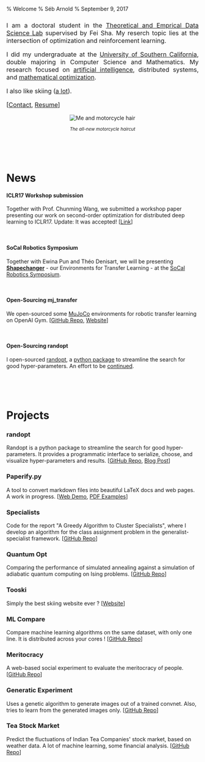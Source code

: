 % Welcome
% Séb Arnold
% September 9, 2017

<link rel="stylesheet" href="https://bootswatch.com/cosmo/bootstrap.css" />

<div class="container header-margin">
<div class="col-md-10 col-md-offset-0 row" style="margin-top:10px;">
<div class="col-md-7" style="text-align:justify;margin-top:25px;font-size:12pt;">

I am a doctoral student in the [Theoretical and Emprical Data Science Lab](http://www.teds.usc.edu/) supervised by Fei Sha. My reserch topic lies at the intersection of optimization and reinforcement learning.

I did my undergraduate at the [University of Southern California](http://www.usc.edu), double majoring in Computer Science and Mathematics. My research focused on [artificial intelligence](http://valerolab.org/), distributed systems, and [mathematical optimization](http://dornsife.usc.edu/labs/msl/).

I also like skiing ([a lot](http://www.tooski.ch)).

[[Contact](mailto:arnolds@usc.edu), [Resume](./resume.pdf)]


</div>
<div class="col-md-5" style="text-align:center;">
<img src="./images/seb.png" style="max-width:250px;height:auto;margin:auto;" alt="Me and motorcycle hair" />
<p><i><small>The all-new motorcycle haircut</small></i></p>
</div>
</div>
</div>


<br />
<br />
<br />

# News

#### ICLR17 Workshop submission
Together with Prof. Chunming Wang, we submitted a workshop paper presenting our work on second-order optimization for distributed deep learning to ICLR17. Update: It was accepted! [[Link](https://openreview.net/forum?id=B1lpelBYl&noteId=B1lpelBYl)]

<br />

#### SoCal Robotics Symposium
Together with Ewina Pun and Théo Denisart, we will be presenting [**Shapechanger**](http://seba-1511.github.io/shapechanger) - our Environments for Transfer Learning - at the [SoCal Robotics Symposium](http://socal-robotics.org/). 

<br />

#### Open-Sourcing mj_transfer
We open-sourced some [MuJoCo](http://mujoco.org/) environments for robotic transfer learning on OpenAI Gym. [[GitHub Repo](https://github.com/seba-1511/mj_transfer), [Website](http://seba-1511.github.io/mj_transfer)] 

<br />


#### Open-Sourcing randopt
I open-sourced [randopt](https://seba-1511.github.io/randopt/), a [python package](https://pypi.python.org/pypi/randopt) to streamline the search for good hyper-parameters. An effort to be [continued](https://github.com/seba-1511/randopt). 

<br />
<br />
<br />

# Projects

### randopt
Randopt is a python package to streamline the search for good hyper-parameters. It provides a programmatic interface to serialize, choose, and visualize hyper-parameters and results. [[GitHub Repo](https://github.com/seba-1511/randopt), [Blog Post](https://seba-1511.github.io/randopt/)] 

### Paperify.py
A tool to convert markdown files into beautiful LaTeX docs and web pages. A work in progress. [[Web Demo](http://seba-1511.github.io/config/), [PDF Examples](https://github.com/seba-1511/config/tree/master/tex_templates/examples)]

### Specialists
Code for the report "A Greedy Algorithm to Cluster Specialists", where I develop an algorithm for the class assignment problem in the generalist-specialist framework. [[GitHub Repo](https://github.com/seba-1511/specialists)]

### Quantum Opt
Comparing the performance of simulated annealing against a simulation of adiabatic quantum computing on Ising problems. [[GitHub Repo](https://github.com/seba-1511/quantum_opt)]

### Tooski
Simply the best skiing website ever ? [[Website](http://www.tooski.ch/)]

### ML Compare
Compare machine learning algorithms on the same dataset, with only one line. It is distributed across your cores ! [[GitHub Repo](https://github.com/ZebTech/MLCompare)]

### Meritocracy
A web-based social experiment to evaluate the meritocracy of people. [[GitHub Repo](https://github.com/seba-1511/meritocracy)]

### Generatic Experiment
Uses a genetic algorithm to generate images out of a trained convnet. Also, tries to learn from the generated images only. [[GitHub Repo](http://github.com/ZebTech/geneticExperiment)]

### Tea Stock Market
Predict the fluctuations of Indian Tea Companies' stock market, based on weather data. A lot of machine learning, some financial analysis. [[GitHub Repo](https://github.com/seba-1511/stockMarket)]
